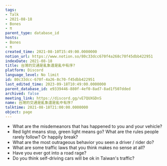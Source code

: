 ```yaml
---
tags:
- Talk
- 2021-08-18
- Bones
- π
parent_type: database_id
hosts:
- Bones
- π
created_time: 2021-08-10T15:49:00.0000000
notion_url: https://www.notion.so/80c33dcc670f4a268c70f45dbb422951
indexDate: 2021-08-18
title: 台灣的交通是亂象還是亂中有序?
platform: Discord
language_level: No limit
id: 80c33dcc-670f-4a26-8c70-f45dbb422951
last_edited_time: 2023-09-18T10:49:00.0000000
parent_database_id: e9339446-880f-4ef0-8ad7-8ad1f507dded
archived: false
meeting_link: https://discord.gg/vE7QUXGDnS
name: 台灣的交通是亂象還是亂中有序?
talktime: 2021-08-18T21:00:00.0000000
object: page
---
```


   - What are the misdemeanors that has happened to you and your vehicle?
   - Red light means stop, green light means go?
What are the rules people rarely follow? Or happily break?
   - What are the most outrageous behavior you seen a driver / rider do?
   - What are some traffic laws that you think makes no sense at all?
   - Have you ever got into a road rage?
   - Do you think self-driving cars will be ok in Taiwan's traffic?











